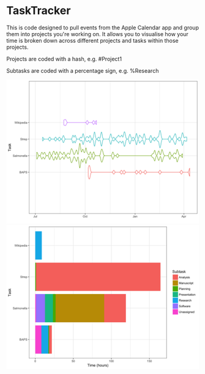 # TaskTracker

This is code designed to pull events from the Apple Calendar app and group them into projects you're working on. It allows you to visualise how your time is broken down across different projects and tasks within those projects. 

Projects are coded with a hash, e.g. #Project1

Subtasks are coded with a percentage sign, e.g. %Research

<img src="violin.png" title="" alt="" width="700" />
<img src="barplot.png" title="" alt="" width="700" />
